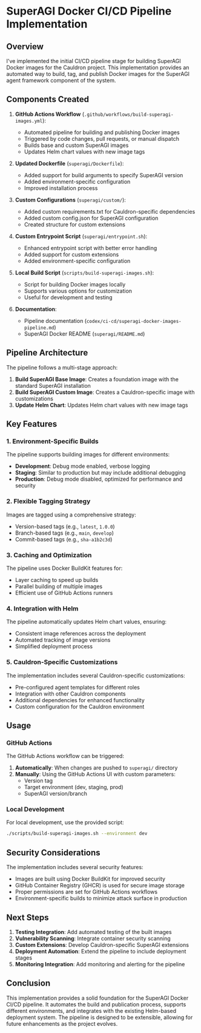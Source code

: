 # SuperAGI Docker CI/CD Pipeline Implementation

## Overview

I've implemented the initial CI/CD pipeline stage for building SuperAGI Docker images for the Cauldron project. This implementation provides an automated way to build, tag, and publish Docker images for the SuperAGI agent framework component of the system.

## Components Created

1. **GitHub Actions Workflow** (`.github/workflows/build-superagi-images.yml`):
   - Automated pipeline for building and publishing Docker images
   - Triggered by code changes, pull requests, or manual dispatch
   - Builds base and custom SuperAGI images
   - Updates Helm chart values with new image tags

2. **Updated Dockerfile** (`superagi/Dockerfile`):
   - Added support for build arguments to specify SuperAGI version
   - Added environment-specific configuration
   - Improved installation process

3. **Custom Configurations** (`superagi/custom/`):
   - Added custom requirements.txt for Cauldron-specific dependencies
   - Added custom config.json for SuperAGI configuration
   - Created structure for custom extensions

4. **Custom Entrypoint Script** (`superagi/entrypoint.sh`):
   - Enhanced entrypoint script with better error handling
   - Added support for custom extensions
   - Added environment-specific configuration

5. **Local Build Script** (`scripts/build-superagi-images.sh`):
   - Script for building Docker images locally
   - Supports various options for customization
   - Useful for development and testing

6. **Documentation**:
   - Pipeline documentation (`codex/ci-cd/superagi-docker-images-pipeline.md`)
   - SuperAGI Docker README (`superagi/README.md`)

## Pipeline Architecture

The pipeline follows a multi-stage approach:

1. **Build SuperAGI Base Image**: Creates a foundation image with the standard SuperAGI installation
2. **Build SuperAGI Custom Image**: Creates a Cauldron-specific image with customizations
3. **Update Helm Chart**: Updates Helm chart values with new image tags

## Key Features

### 1. Environment-Specific Builds

The pipeline supports building images for different environments:
- **Development**: Debug mode enabled, verbose logging
- **Staging**: Similar to production but may include additional debugging
- **Production**: Debug mode disabled, optimized for performance and security

### 2. Flexible Tagging Strategy

Images are tagged using a comprehensive strategy:
- Version-based tags (e.g., `latest`, `1.0.0`)
- Branch-based tags (e.g., `main`, `develop`)
- Commit-based tags (e.g., `sha-a1b2c3d`)

### 3. Caching and Optimization

The pipeline uses Docker BuildKit features for:
- Layer caching to speed up builds
- Parallel building of multiple images
- Efficient use of GitHub Actions runners

### 4. Integration with Helm

The pipeline automatically updates Helm chart values, ensuring:
- Consistent image references across the deployment
- Automated tracking of image versions
- Simplified deployment process

### 5. Cauldron-Specific Customizations

The implementation includes several Cauldron-specific customizations:
- Pre-configured agent templates for different roles
- Integration with other Cauldron components
- Additional dependencies for enhanced functionality
- Custom configuration for the Cauldron environment

## Usage

### GitHub Actions

The GitHub Actions workflow can be triggered:

1. **Automatically**: When changes are pushed to `superagi/` directory
2. **Manually**: Using the GitHub Actions UI with custom parameters:
   - Version tag
   - Target environment (dev, staging, prod)
   - SuperAGI version/branch

### Local Development

For local development, use the provided script:

```bash
./scripts/build-superagi-images.sh --environment dev
```

## Security Considerations

The implementation includes several security features:

- Images are built using Docker BuildKit for improved security
- GitHub Container Registry (GHCR) is used for secure image storage
- Proper permissions are set for GitHub Actions workflows
- Environment-specific builds to minimize attack surface in production

## Next Steps

1. **Testing Integration**: Add automated testing of the built images
2. **Vulnerability Scanning**: Integrate container security scanning
3. **Custom Extensions**: Develop Cauldron-specific SuperAGI extensions
4. **Deployment Automation**: Extend the pipeline to include deployment stages
5. **Monitoring Integration**: Add monitoring and alerting for the pipeline

## Conclusion

This implementation provides a solid foundation for the SuperAGI Docker CI/CD pipeline. It automates the build and publication process, supports different environments, and integrates with the existing Helm-based deployment system. The pipeline is designed to be extensible, allowing for future enhancements as the project evolves.
